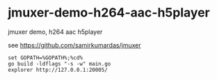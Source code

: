 # jmuxer-demo-h264-aac-h5player
jmuxer demo, h264 aac h5player

see https://github.com/samirkumardas/jmuxer

```
set GOPATH=%GOPATH%;%cd%
go build -ldflags "-s -w" main.go
explorer http://127.0.0.1:20005/
```
